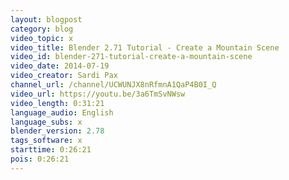 ```yaml
---
layout: blogpost
category: blog
video_topic: x
video_title: Blender 2.71 Tutorial - Create a Mountain Scene
video_id: blender-271-tutorial-create-a-mountain-scene
video_date: 2014-07-19
video_creator: Sardi Pax
channel_url: /channel/UCWUNJX8nRfmnA1QaP4B0I_Q
video_url: https://youtu.be/3a6TmSvNWsw
video_length: 0:31:21
language_audio: English
language_subs: x
blender_version: 2.78
tags_software: x
starttime: 0:26:21
pois: 0:26:21
---
```


